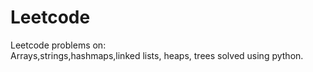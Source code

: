 # Leetcode<br>

Leetcode problems on:<br> Arrays,strings,hashmaps,linked lists, heaps, trees solved using python.
